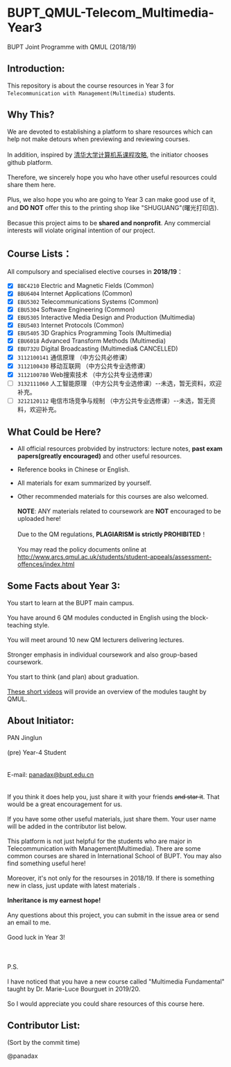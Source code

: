 # BUPT_QMUL-Telecom_Multimedia-Year3 
BUPT Joint Programme with QMUL (2018/19)

## Introduction:
This repository is about the course resources in Year 3 for `Telecommunication with Management(Multimedia)` students.

## Why This?
We are devoted to establishing a platform to share resources which can help not make detours when previewing and reviewing courses.
<br /><br /> In addition, inspired by [清华大学计算机系课程攻略](https://github.com/Salensoft/thu-cst-cracker), the initiator chooses github platform. 
<br /><br /> Therefore, we sincerely hope you who have other useful resources could share them here.
<br /><br /> Plus, we also hope you who are going to Year 3 can make good use of it, and **DO NOT** offer this to the printing shop like "SHUGUANG"(曙光打印店).
<br /><br /> Becasue this project aims to be **shared and nonprofit**. Any commercial interests will violate original intention of our project.
## Course Lists：
All compulsory and specialised elective courses in **2018/19**：
<br /> 
- [x] `BBC4210` Electric and Magnetic Fields (Common)
- [x] `BBU6404` Internet Applications (Common)
- [x] `EBU5302` Telecommunications Systems (Common)
- [x] `EBU5304` Software Engineering (Common)
- [x] `EBU5305` Interactive Media Design and Production (Multimedia)
- [x] `EBU5403` Internet Protocols (Common)
- [x] `EBU5405` 3D Graphics Programming Tools (Multimedia)
- [x] `EBU6018` Advanced Transform Methods (Multimedia)
- [x] `EBU732U` Digital Broadcasting (Multimedia& CANCELLED)
- [x] `3112100141` 通信原理 （中方公共必修课）
- [x] `3112100430` 移动互联网 （中方公共专业选修课）
- [x] `3112100780` Web搜索技术 （中方公共专业选修课）
- [ ] `3132111060` 人工智能原理 （中方公共专业选修课）--未选，暂无资料，欢迎补充。
- [ ] `3212120112` 电信市场竞争与规制 （中方公共专业选修课）--未选，暂无资料，欢迎补充。

## What Could be Here?
-  All official resources probvided by instructors: lecture notes, **past exam papers(greatly encouraged)** and other useful resources.

-  Reference books in Chinese or English.

-  All materials for exam summarized by yourself.

-  Other recommended materials for this courses are also welcomed.
<br /><br /> **NOTE**: ANY materials related to coursework are **NOT** encouraged to be uploaded here!
<br /><br /> Due to the QM regulations, **PLAGIARISM is strictly PROHIBITED**！
<br /><br /> You may read the policy documents online at http://www.arcs.qmul.ac.uk/students/student-appeals/assessment-offences/index.html

## Some Facts about Year 3: 
You start to learn at the BUPT main campus.
<br /><br /> You have around 6 QM modules conducted in English using the block-teaching style.
<br /><br /> You will meet around 10 new QM lecturers delivering lectures.
<br /><br /> Stronger emphasis in individual coursework and also group-based coursework.
<br /><br /> You start to think (and plan) about graduation.
<br /><br /> [These short videos](https://qmplus.qmul.ac.uk/mod/page/view.php?id=359092) will provide an overview of the modules taught by QMUL.

## About Initiator: 
PAN Jinglun
<br /><br /> (pre) Year-4 Student  
<br /><br /> E-mail: panadax@bupt.edu.cn
<br /> 
<br /><br /> If you think it does help you, just share it with your friends ~~and star it~~. That would be a great encouragement for us.
<br /><br /> If you have some other useful materials, just share them. Your user name will be added in the contributor list below.
<br /><br /> This platform is not just helpful for the students who are major in Telecommunication with Management(Multimedia). There are some common courses are shared in International School of BUPT. You may also find something useful here!
<br /><br /> Moreover, it's not only for the resourses in 2018/19. If there is something new in class, just update with latest materials .
<br /><br /> **Inheritance is my earnest hope!**
<br /><br /> Any questions about this project, you can submit in the issue area or send an email to me.
<br /><br /> Good luck in Year 3!
<br /><br /> 
<br /> <br />P.S. 
<br /><br /> I have noticed that you have a new course called "Multimedia Fundamental" taught by Dr. Marie-Luce Bourguet in 2019/20.
<br /><br /> So I would appreciate you could share resources of this course here.



## Contributor List:

(Sort by the commit time)

@panadax
